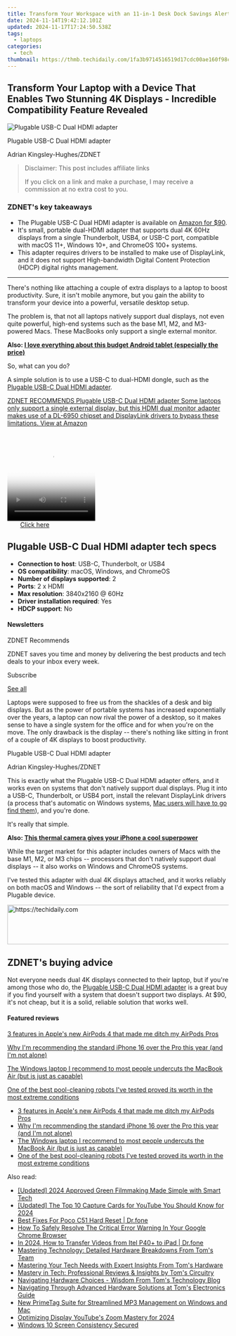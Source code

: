 ```yaml
---
title: Transform Your Workspace with an 11-in-1 Desk Dock Savings Alert! Get It for 44%% Less Today, Featured by ZDNet
date: 2024-11-14T19:42:12.101Z
updated: 2024-11-17T17:24:50.538Z
tags:
  - laptops
categories:
  - tech
thumbnail: https://thmb.techidaily.com/1fa3b9714516519d17cdc00ae160f98cb4b200553b264310d7d2980b9ce91d3e.jpg
---
```


## Transform Your Laptop with a Device That Enables Two Stunning 4K Displays - Incredible Compatibility Feature Revealed

![Plugable USB-C Dual HDMI adapter](https://www.zdnet.com/a/img/resize/9e667677135141a2ffa68d331d1916f59bd7279d/2024/03/22/c9fcbd65-1f59-44f7-9357-10c12f29c924/img-8893.jpg?auto=webp&width=1280)

Plugable USB-C Dual HDMI adapter

Adrian Kingsley-Hughes/ZDNET

>  Disclaimer: This post includes affiliate links
>
>  If you click on a link and make a purchase, I may receive a commission at no extra cost to you.
>

### ZDNET's key takeaways

* The Plugable USB-C Dual HDMI adapter is available on [Amazon for $90](https://buy.geni.us/Proxy.ashx?TSID=368250&GR%5FURL=https%3A%2F%2Fwww.amazon.com%2FPlugable-DisplayLink-Multiple-Thunderbolt-USBC-6950M%2Fdp%2FB0CS8D3KF2%3Ftag%3Dzd-buy-button-20%26ascsubtag%3D%5F%5FCOM%5FCLICK%5FID%5F%5F%7Cdb492a6c-6547-4006-a9a9-c6c6133d5799%7Cdtp&dtb=1).
* It's small, portable dual-HDMI adapter that supports dual 4K 60Hz displays from a single Thunderbolt, USB4, or USB-C port, compatible with macOS 11+, Windows 10+, and ChromeOS 100+ systems.
* This adapter requires drivers to be installed to make use of DisplayLink, and it does not support High-bandwidth Digital Content Protection (HDCP) digital rights management.

---

There's nothing like attaching a couple of extra displays to a laptop to boost productivity. Sure, it isn't mobile anymore, but you gain the ability to transform your device into a powerful, versatile desktop setup.

The problem is, that not all laptops natively support dual displays, not even quite powerful, high-end systems such as the base M1, M2, and M3-powered Macs. These MacBooks only support a single external monitor.

**Also: [I love everything about this budget Android tablet (especially the price)](https://www.zdnet.com/article/i-love-everything-about-this-budget-android-tablet-especially-the-price/)**

So, what can you do?

A simple solution is to use a USB-C to dual-HDMI dongle, such as the [Plugable USB-C Dual HDMI adapter](https://buy.geni.us/Proxy.ashx?TSID=368250&GR%5FURL=https%3A%2F%2Fwww.amazon.com%2FPlugable-DisplayLink-Multiple-Thunderbolt-USBC-6950M%2Fdp%2FB0CS8D3KF2%3Ftag%3Dzd-buy-button-20%26ascsubtag%3D%5F%5FCOM%5FCLICK%5FID%5F%5F%7Cdb492a6c-6547-4006-a9a9-c6c6133d5799%7Cdtp&dtb=1). 

[ZDNET RECOMMENDS Plugable USB-C Dual HDMI adapter Some laptops only support a single external display, but this HDMI dual monitor adapter makes use of a DL-6950 chipset and DisplayLink drivers to bypass these limitations. View at Amazon](https://buy.geni.us/Proxy.ashx?TSID=368250&GR%5FURL=https%3A%2F%2Fwww.amazon.com%2FPlugable-DisplayLink-Multiple-Thunderbolt-USBC-6950M%2Fdp%2FB0CS8D3KF2%3Ftag%3Dzd-buy-button-20%26ascsubtag%3D%5F%5FCOM%5FCLICK%5FID%5F%5F%7Cdb492a6c-6547-4006-a9a9-c6c6133d5799%7Cdtp&dtb=1)

<!-- affiliate ads begin -->
<span id="1328683">
					<video width="200" height="200" style="cursor:pointer"
           poster="//a.impactradius-go.com/display-clicktoplayimage/1328683.png"
           onclick="if(!this.playClicked){this.play();this.setAttribute('controls',true);this.playClicked=true;}">
	   <source src="//a.impactradius-go.com/display-ad/15852-1328683">
	   <img src="//a.impactradius-go.com/display-clicktoplayimage/1328683.png" style="border: none; height: 100%; width: 100%; object-fit: contain">
	</video>
	<div style="width:125px;text-align:center"><a href="javascript:window.open(decodeURIComponent('https%3A%2F%2Fthefitville.pxf.io%2Fc%2F5597632%2F1328683%2F15852'), '_blank');void(0);">Click here</a></div>
</span>
<img height="0" width="0" src="https://imp.pxf.io/i/5597632/1328683/15852" style="position:absolute;visibility:hidden;" border="0" />
<!-- affiliate ads end -->

## Plugable USB-C Dual HDMI adapter tech specs

* **Connection to host**: USB-C, Thunderbolt, or USB4
* **OS compatibility**: macOS, Windows, and ChromeOS
* **Number of displays supported**: 2
* **Ports**: 2 x HDMI
* **Max resolution**: 3840x2160 @ 60Hz
* **Driver installation required**: Yes
* **HDCP support**: No

#### Newsletters

ZDNET Recommends

ZDNET saves you time and money by delivering the best products and tech deals to your inbox every week.

 Subscribe

[See all](https://www.zdnet.com/newsletters/)

Laptops were supposed to free us from the shackles of a desk and big displays. But as the power of portable systems has increased exponentially over the years, a laptop can now rival the power of a desktop, so it makes sense to have a single system for the office and for when you're on the move. The only drawback is the display -- there's nothing like sitting in front of a couple of 4K displays to boost productivity.

Plugable USB-C Dual HDMI adapter

Adrian Kingsley-Hughes/ZDNET

This is exactly what the Plugable USB-C Dual HDMI adapter offers, and it works even on systems that don't natively support dual displays. Plug it into a USB-C, Thunderbolt, or USB4 port, install the relevant DisplayLink drivers (a process that's automatic on Windows systems, [Mac users will have to go find them](https://plugable.com/products/usbc-6950m)), and you're done.

It's really that simple. 

**Also: [This thermal camera gives your iPhone a cool superpower](https://www.zdnet.com/article/this-thermal-camera-gives-your-iphone-a-cool-superpower-and-its-60-off-right-now/)**

While the target market for this adapter includes owners of Macs with the base M1, M2, or M3 chips -- processors that don't natively support dual displays -- it also works on Windows and ChromeOS systems. 

I've tested this adapter with dual 4K displays attached, and it works reliably on both macOS and Windows -- the sort of reliability that I'd expect from a Plugable device.

<!-- affiliate ads begin -->
<a href="https://appsumo.8odi.net/c/5597632/1062450/7443" target="_top" id="1062450">
  <img src="//a.impactradius-go.com/display-ad/7443-1062450" border="0" alt="https://techidaily.com" width="600" height="90"/>
</a>
<img height="0" width="0" src="https://appsumo.8odi.net/i/5597632/1062450/7443" style="position:absolute;visibility:hidden;" border="0" />
<!-- affiliate ads end -->

## ZDNET's buying advice

Not everyone needs dual 4K displays connected to their laptop, but if you're among those who do, the [Plugable USB-C Dual HDMI adapter](https://buy.geni.us/Proxy.ashx?TSID=368250&GR%5FURL=https%3A%2F%2Fwww.amazon.com%2FPlugable-DisplayLink-Multiple-Thunderbolt-USBC-6950M%2Fdp%2FB0CS8D3KF2%3Ftag%3Dzd-buy-button-20%26ascsubtag%3D%5F%5FCOM%5FCLICK%5FID%5F%5F%7Cdb492a6c-6547-4006-a9a9-c6c6133d5799%7Cdtp&dtb=1) is a great buy if you find yourself with a system that doesn't support two displays. At $90, it's not cheap, but it is a solid, reliable solution that works well.

#### Featured reviews

[3 features in Apple's new AirPods 4 that made me ditch my AirPods Pros](https://www.zdnet.com/article/3-features-in-apples-new-airpods-4-that-made-me-ditch-my-airpods-pros/ "3 features in Apple's new AirPods 4 that made me ditch my AirPods Pros")

[Why I'm recommending the standard iPhone 16 over the Pro this year (and I'm not alone)](https://www.zdnet.com/article/why-im-recommending-the-standard-iphone-16-over-the-pro-this-year-and-im-not-alone/ "Why I'm recommending the standard iPhone 16 over the Pro this year (and I'm not alone)")

[The Windows laptop I recommend to most people undercuts the MacBook Air (but is just as capable)](https://www.zdnet.com/article/the-windows-laptop-i-recommend-to-most-people-undercuts-the-macbook-air-but-is-just-as-capable/ "The Windows laptop I recommend to most people undercuts the MacBook Air (but is just as capable)")

[One of the best pool-cleaning robots I've tested proved its worth in the most extreme conditions](https://www.zdnet.com/article/one-of-the-best-pool-cleaning-robots-ive-tested-proved-its-worth-in-the-most-extreme-conditions/ "One of the best pool-cleaning robots I've tested proved its worth in the most extreme conditions")

* [3 features in Apple's new AirPods 4 that made me ditch my AirPods Pros](https://www.zdnet.com/article/3-features-in-apples-new-airpods-4-that-made-me-ditch-my-airpods-pros/ "3 features in Apple's new AirPods 4 that made me ditch my AirPods Pros")
* [Why I'm recommending the standard iPhone 16 over the Pro this year (and I'm not alone)](https://www.zdnet.com/article/why-im-recommending-the-standard-iphone-16-over-the-pro-this-year-and-im-not-alone/ "Why I'm recommending the standard iPhone 16 over the Pro this year (and I'm not alone)")
* [The Windows laptop I recommend to most people undercuts the MacBook Air (but is just as capable)](https://www.zdnet.com/article/the-windows-laptop-i-recommend-to-most-people-undercuts-the-macbook-air-but-is-just-as-capable/ "The Windows laptop I recommend to most people undercuts the MacBook Air (but is just as capable)")
* [One of the best pool-cleaning robots I've tested proved its worth in the most extreme conditions](https://www.zdnet.com/article/one-of-the-best-pool-cleaning-robots-ive-tested-proved-its-worth-in-the-most-extreme-conditions/ "One of the best pool-cleaning robots I've tested proved its worth in the most extreme conditions")

<ins class="adsbygoogle"
     style="display:block"
     data-ad-format="autorelaxed"
     data-ad-client="ca-pub-7571918770474297"
     data-ad-slot="1223367746"></ins>

<ins class="adsbygoogle"
     style="display:block"
     data-ad-client="ca-pub-7571918770474297"
     data-ad-slot="8358498916"
     data-ad-format="auto"
     data-full-width-responsive="true"></ins>

<span class="atpl-alsoreadstyle">Also read:</span>
<div><ul>
<li><a href="https://video-capture.techidaily.com/updated-2024-approved-green-filmmaking-made-simple-with-smart-tech/"><u>[Updated] 2024 Approved Green Filmmaking Made Simple with Smart Tech</u></a></li>
<li><a href="https://facebook-video-share.techidaily.com/updated-the-top-10-capture-cards-for-youtube-you-should-know-for-2024/"><u>[Updated] The Top 10 Capture Cards for YouTube You Should Know for 2024</u></a></li>
<li><a href="https://techidaily.com/best-fixes-for-poco-c51-hard-reset-drfone-by-drfone-reset-android-reset-android/"><u>Best Fixes For Poco C51 Hard Reset | Dr.fone</u></a></li>
<li><a href="https://common-error.techidaily.com/how-to-safely-resolve-the-critical-error-warning-in-your-google-chrome-browser/"><u>How To Safely Resolve The Critical Error Warning In Your Google Chrome Browser</u></a></li>
<li><a href="https://android-transfer.techidaily.com/in-2024-how-to-transfer-videos-from-itel-p40plus-to-ipad-drfone-by-drfone-transfer-from-android-transfer-from-android/"><u>In 2024, How to Transfer Videos from Itel P40+ to iPad | Dr.fone</u></a></li>
<li><a href="https://hardware-reviews.techidaily.com/mastering-technology-detailed-hardware-breakdowns-from-toms-team/"><u>Mastering Technology: Detailed Hardware Breakdowns From Tom's Team</u></a></li>
<li><a href="https://hardware-reviews.techidaily.com/mastering-your-tech-needs-with-expert-insights-from-toms-hardware/"><u>Mastering Your Tech Needs with Expert Insights From Tom's Hardware</u></a></li>
<li><a href="https://hardware-reviews.techidaily.com/mastery-in-tech-professional-reviews-and-insights-by-toms-circuitry/"><u>Mastery in Tech: Professional Reviews & Insights by Tom's Circuitry</u></a></li>
<li><a href="https://hardware-reviews.techidaily.com/navigating-hardware-choices-wisdom-from-toms-technology-blog/"><u>Navigating Hardware Choices - Wisdom From Tom's Technology Blog</u></a></li>
<li><a href="https://hardware-reviews.techidaily.com/navigating-through-advanced-hardware-solutions-at-toms-electronics-guide/"><u>Navigating Through Advanced Hardware Solutions at Tom's Electronics Guide</u></a></li>
<li><a href="https://audio-shaping.techidaily.com/new-primetag-suite-for-streamlined-mp3-management-on-windows-and-mac/"><u>New PrimeTag Suite for Streamlined MP3 Management on Windows and Mac</u></a></li>
<li><a href="https://extra-support.techidaily.com/optimizing-display-youtubes-zoom-mastery-for-2024/"><u>Optimizing Display YouTube's Zoom Mastery for 2024</u></a></li>
<li><a href="https://graphic-issues.techidaily.com/windows-10-screen-consistency-secured/"><u>Windows 10 Screen Consistency Secured</u></a></li>
</ul></div>

